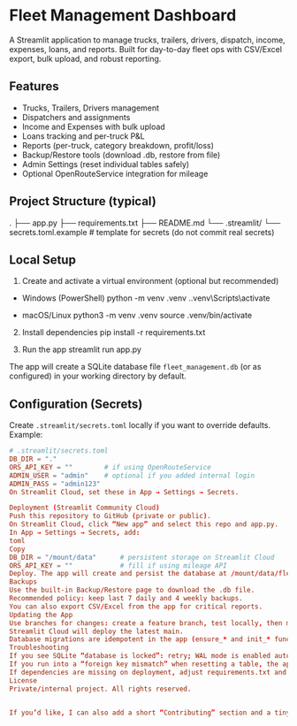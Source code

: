 # Fleet Management Dashboard

A Streamlit application to manage trucks, trailers, drivers, dispatch, income, expenses, loans, and reports. Built for day-to-day fleet ops with CSV/Excel export, bulk upload, and robust reporting.

## Features
- Trucks, Trailers, Drivers management
- Dispatchers and assignments
- Income and Expenses with bulk upload
- Loans tracking and per-truck P&L
- Reports (per-truck, category breakdown, profit/loss)
- Backup/Restore tools (download .db, restore from file)
- Admin Settings (reset individual tables safely)
- Optional OpenRouteService integration for mileage

## Project Structure (typical)

.
├── app.py
├── requirements.txt
├── README.md
└── .streamlit/
└── secrets.toml.example # template for secrets (do not commit real secrets)


## Local Setup

1) Create and activate a virtual environment (optional but recommended)

- Windows (PowerShell)
python -m venv .venv
..venv\Scripts\activate

- macOS/Linux
python3 -m venv .venv
source .venv/bin/activate


2) Install dependencies
pip install -r requirements.txt


3) Run the app
streamlit run app.py


The app will create a SQLite database file `fleet_management.db` (or as configured) in your working directory by default.

## Configuration (Secrets)

Create `.streamlit/secrets.toml` locally if you want to override defaults. Example:

```toml
# .streamlit/secrets.toml
DB_DIR = "."
ORS_API_KEY = ""        # if using OpenRouteService
ADMIN_USER = "admin"    # optional if you added internal login
ADMIN_PASS = "admin123"
On Streamlit Cloud, set these in App → Settings → Secrets.

Deployment (Streamlit Community Cloud)
Push this repository to GitHub (private or public).
On Streamlit Cloud, click “New app” and select this repo and app.py.
In App → Settings → Secrets, add:
toml
Copy
DB_DIR = "/mount/data"      # persistent storage on Streamlit Cloud
ORS_API_KEY = ""            # fill if using mileage API
Deploy. The app will create and persist the database at /mount/data/fleet_management.db.
Backups
Use the built-in Backup/Restore page to download the .db file.
Recommended policy: keep last 7 daily and 4 weekly backups.
You can also export CSV/Excel from the app for critical reports.
Updating the App
Use branches for changes: create a feature branch, test locally, then merge to main.
Streamlit Cloud will deploy the latest main.
Database migrations are idempotent in the app (ensure_* and init_* functions run on start).
Troubleshooting
If you see SQLite “database is locked”: retry; WAL mode is enabled automatically on startup.
If you run into a “foreign key mismatch” when resetting a table, the app uses safe delete helpers that temporarily disable FK checks for that single operation.
If dependencies are missing on deployment, adjust requirements.txt and redeploy.
License
Private/internal project. All rights reserved.


If you’d like, I can also add a short “Contributing” section and a tiny screenshot section later. After you edit and commit this README on GitHub, tell me and we’ll proceed to the app.py edits for DB_DIR + WAL and then deploy to Streamlit Cloud.
